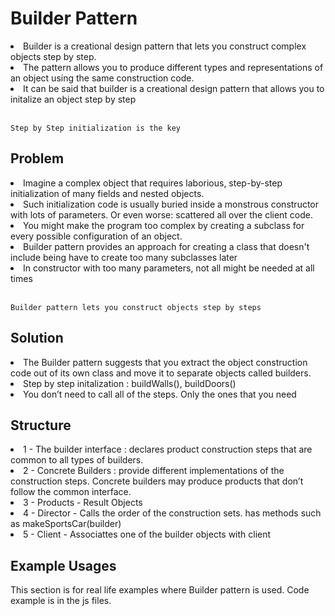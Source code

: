 # Builder Pattern
<li>Builder is a creational design pattern that lets you construct complex objects step by step.</li>
<li>The pattern allows you to produce different types and representations of an object using the same construction code.</li>
<li> It can be said that builder is a creational design pattern that allows you to initalize an object step by step </li>
<br/>

`Step by Step initialization is the key`

## Problem

<li> Imagine a complex object that requires laborious, step-by-step initialization of many fields and nested objects. </li>
<li> Such initialization code is usually buried inside a monstrous constructor with lots of parameters. Or even worse: scattered all over the client code. </li>
<li> You might make the program too complex by creating a subclass for every possible configuration of an object. </li>
<li> Builder pattern provides an approach for creating a class that doesn't include being have to create too many subclasses later </li>
<li> In constructor with too many parameters, not all might be needed at all times </li>
<br/>

`Builder pattern lets you construct objects step by steps`

## Solution

<li> The Builder pattern suggests that you extract the object construction code out of its own class and move it to separate objects called builders. </li> 
<li> Step by step initalization : buildWalls(), buildDoors()  </li>
<li> You don’t need to call all of the steps. Only the ones that you need </li>

## Structure

<li> 1 - The builder interface :  declares product construction steps that are common to all types of builders. </li>
<li> 2 - Concrete Builders : provide different implementations of the construction steps. Concrete builders may produce products that don’t follow the common interface. </li>
<li> 3 - Products - Result Objects </li>
<li> 4 - Director - Calls the order of the construction sets. has methods such as makeSportsCar(builder) </li>
<li> 5 - Client - Associattes one of the builder objects with client </li>

## Example Usages
This section is for real life examples where Builder pattern is used. Code example is in the js files.
